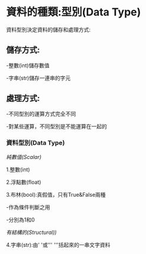 # 資料的種類:型別(Data Type)
資料型別決定資料的儲存和處理方式:
## 儲存方式:

-整數(int)儲存數值

-字串(str)儲存一連串的字元

## 處理方式:

-不同型別的運算方式完全不同

-對某些運算，不同型別是不能運算在一起的

### 資料型別(Data Type) 

_純數值(Scalar)_

1.整數(int)

2.浮點數(float)

3.布林(bool):真假值，只有True&False兩種

-作為條件判斷之用

-分別為1和0

_有結構的(Structural))_

4.字串(str):由' '或''' '''括起來的一串文字資料

